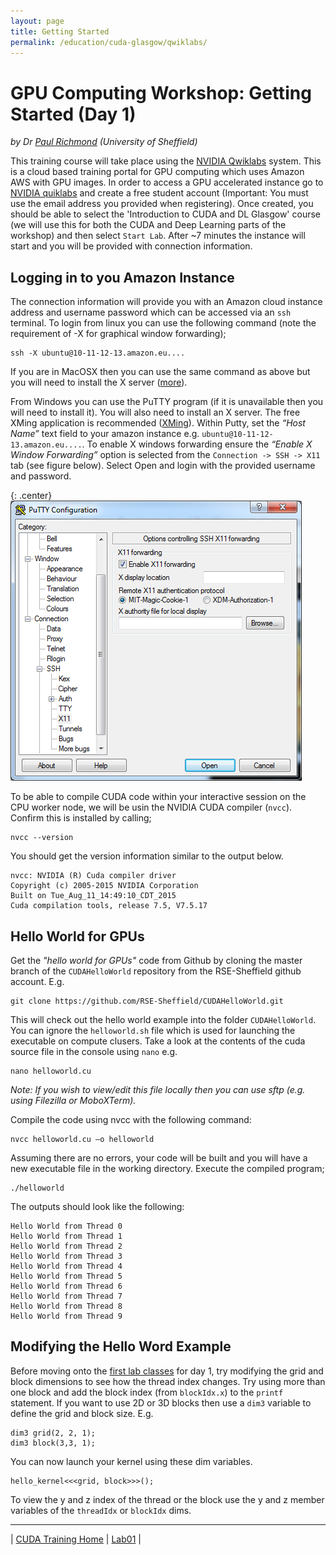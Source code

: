 ```yaml
---
layout: page
title: Getting Started
permalink: /education/cuda-glasgow/qwiklabs/
---
```


# GPU Computing Workshop: Getting Started (Day 1) #

*by Dr [Paul Richmond](http://paulrichmond.shef.ac.uk/) (University of Sheffield)*

This training course will take place using the [NVIDIA Qwiklabs](https://nvlabs.qwiklab.com/) system. This is a cloud based training portal for GPU computing which uses Amazon AWS with GPU images. In order to access a GPU accelerated instance go to [NVIDIA quiklabs](https://nvlabs.qwiklab.com/) and create a free student account (Important: You must use the email address you provided when registering). Once created, you should be able to select the 'Introduction to CUDA and DL Glasgow' course (we will use this for both the CUDA and Deep Learning parts of the workshop) and then select `Start Lab`. After ~7 minutes the instance will start and you will be provided with connection information.

## Logging in to you Amazon Instance ##

The connection information will provide you with an Amazon cloud instance address and username password which can be accessed via an `ssh` terminal. To login from linux you can use the following command (note the requirement of -X for graphical window forwarding);

	ssh -X ubuntu@10-11-12-13.amazon.eu....

If you are in MacOSX then you can use the same command as above but you will need to install the X server ([more](https://support.apple.com/en-gb/HT201341)).

From Windows you can use the PuTTY program (if it is unavailable then you will need to install it). You will also need to install an X server. The free XMing application is recommended ([XMing](https://sourceforge.net/projects/xming/)). Within Putty, set the *“Host Name”* text field to your amazon instance e.g. `ubuntu@10-11-12-13.amazon.eu....`. To enable X windows forwarding ensure the *“Enable X Window Forwarding”* option is selected from the `Connection -> SSH -> X11` tab (see figure below). Select Open and login with the provided username and password.

{: .center}
![Putty configuration](\static\img\cuda\putty_config.png)

To be able to compile CUDA code within your interactive session on the CPU worker node, we will be usin the NVIDIA CUDA compiler (`nvcc`). Confirm this is installed by calling;

	nvcc --version

You should get the version information similar to the output below.

	nvcc: NVIDIA (R) Cuda compiler driver
	Copyright (c) 2005-2015 NVIDIA Corporation
	Built on Tue_Aug_11_14:49:10_CDT_2015
	Cuda compilation tools, release 7.5, V7.5.17

## Hello World for GPUs ##

Get the *"hello world for GPUs"* code from Github by cloning the master branch of the `CUDAHelloWorld` repository from the RSE-Sheffield github account. E.g.

	git clone https://github.com/RSE-Sheffield/CUDAHelloWorld.git

This will check out the hello world example into the folder `CUDAHelloWorld`. You can ignore the `helloworld.sh` file which is used for launching the executable on compute clusers. Take a look at the contents of the cuda source file in the console using `nano` e.g.

	nano helloworld.cu

*Note: If you wish to view/edit this file locally then you can use sftp (e.g. using Filezilla or MoboXTerm).*

Compile the code using nvcc with the following command:

	nvcc helloworld.cu –o helloworld

Assuming there are no errors, your code will be built and you will have a new executable file in the working directory. Execute the compiled program;

	./helloworld

The outputs should look like the following:

	Hello World from Thread 0
	Hello World from Thread 1
	Hello World from Thread 2
	Hello World from Thread 3
	Hello World from Thread 4
	Hello World from Thread 5
	Hello World from Thread 6
	Hello World from Thread 7
	Hello World from Thread 8
	Hello World from Thread 9

## Modifying the Hello Word Example ##

Before moving onto the [first lab classes](../lab01) for day 1, try modifying the grid and block dimensions to see how the thread index changes. Try using more than one block and add the block index (from `blockIdx.x`) to the `printf` statement. If you want to use 2D or 3D blocks then use a `dim3` variable to define the grid and block size. E.g.

	dim3 grid(2, 2, 1);
	dim3 block(3,3, 1);

You can now launch your kernel using these dim variables.

	hello_kernel<<<grid, block>>>();

To view the y and z index of the thread or the block use the y and z member variables of the `threadIdx` or `blockIdx` dims.

---

&#124; [CUDA Training Home](../) &#124; [Lab01](../lab01) &#124;

